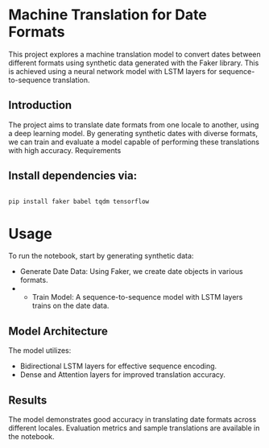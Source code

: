 # Machine Translation for Date Formats

This project explores a machine translation model to convert dates between different formats using synthetic data generated with the Faker library. This is achieved using a neural network model with LSTM layers for sequence-to-sequence translation.
## Introduction

The project aims to translate date formats from one locale to another, using a deep learning model. By generating synthetic dates with diverse formats, we can train and evaluate a model capable of performing these translations with high accuracy.
Requirements

## Install dependencies via:

``` bash

pip install faker babel tqdm tensorflow
```
# Usage

To run the notebook, start by generating synthetic data:

- Generate Date Data: Using Faker, we create date objects in various formats.
-  - Train Model: A sequence-to-sequence model with LSTM layers trains on the date data.

## Model Architecture

The model utilizes:

   - Bidirectional LSTM layers for effective sequence encoding.
  - Dense and Attention layers for improved translation accuracy.

## Results

The model demonstrates good accuracy in translating date formats across different locales. Evaluation metrics and sample translations are available in the notebook.
